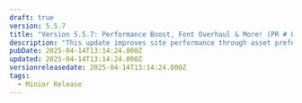 ```yaml
---
draft: true
version: 5.5.7
title: "Version 5.5.7: Performance Boost, Font Overhaul & More! (PR # 89)"
description: "This update improves site performance through asset prefetching, introduces locally hosted fonts for faster load times and privacy, enhances layout styling, and fixes image metadata issues."
pubDate: 2025-04-14T13:14:24.000Z
updated: 2025-04-14T13:14:24.000Z
versionreleasedate: 2025-04-14T13:14:24.000Z
tags:
  - Minior Release
---
```

